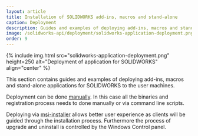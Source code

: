```yaml
---
layout: article
title: Installation of SOLIDWORKS add-ins, macros and stand-alone
caption: Deployment
description: Guides and examples of deploying add-ins, macros and stand-alone applications for SOLIDWORKS
image: /solidworks-api/deployment/solidworks-application-deployment.png
order: 9
---
```

{% include img.html src="solidworks-application-deployment.png" height=250 alt="Deployment of application for SOLIDWORKS" align="center" %}

This section contains guides and examples of deploying add-ins, macros and stand-alone applications for SOLIDWORKS to the user machines.

Deployment can be done [manually](manual). In this case all the binaries and registration process needs to done manually or via command line scripts.

Deploying via [msi-installer](installer) allows better user experience as clients will be guided through the installation process. Furthermore the process of upgrade and uninstall is controlled by the Windows Control panel.
